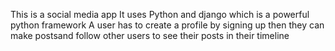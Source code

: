 This is a social media app
It uses Python and django which is a powerful python framework
A user has to create a profile by signing up
then they can make postsand follow other users to see their posts in their timeline
